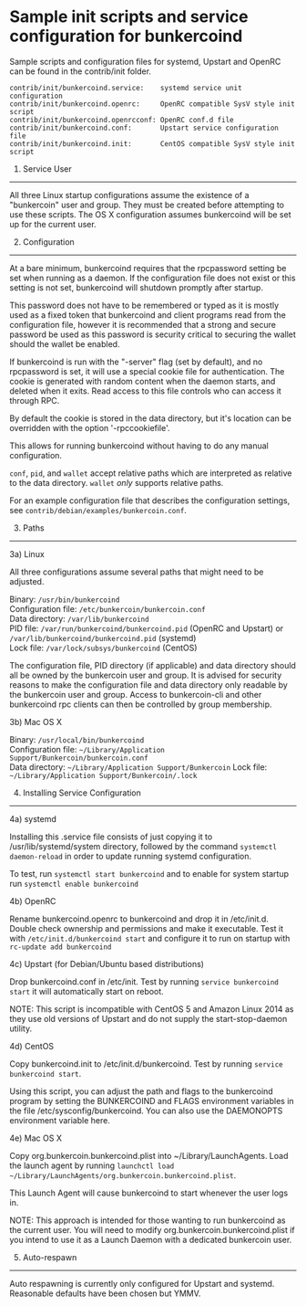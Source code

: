 Sample init scripts and service configuration for bunkercoind
==========================================================

Sample scripts and configuration files for systemd, Upstart and OpenRC
can be found in the contrib/init folder.

    contrib/init/bunkercoind.service:    systemd service unit configuration
    contrib/init/bunkercoind.openrc:     OpenRC compatible SysV style init script
    contrib/init/bunkercoind.openrcconf: OpenRC conf.d file
    contrib/init/bunkercoind.conf:       Upstart service configuration file
    contrib/init/bunkercoind.init:       CentOS compatible SysV style init script

1. Service User
---------------------------------

All three Linux startup configurations assume the existence of a "bunkercoin" user
and group.  They must be created before attempting to use these scripts.
The OS X configuration assumes bunkercoind will be set up for the current user.

2. Configuration
---------------------------------

At a bare minimum, bunkercoind requires that the rpcpassword setting be set
when running as a daemon.  If the configuration file does not exist or this
setting is not set, bunkercoind will shutdown promptly after startup.

This password does not have to be remembered or typed as it is mostly used
as a fixed token that bunkercoind and client programs read from the configuration
file, however it is recommended that a strong and secure password be used
as this password is security critical to securing the wallet should the
wallet be enabled.

If bunkercoind is run with the "-server" flag (set by default), and no rpcpassword is set,
it will use a special cookie file for authentication. The cookie is generated with random
content when the daemon starts, and deleted when it exits. Read access to this file
controls who can access it through RPC.

By default the cookie is stored in the data directory, but it's location can be overridden
with the option '-rpccookiefile'.

This allows for running bunkercoind without having to do any manual configuration.

`conf`, `pid`, and `wallet` accept relative paths which are interpreted as
relative to the data directory. `wallet` *only* supports relative paths.

For an example configuration file that describes the configuration settings,
see `contrib/debian/examples/bunkercoin.conf`.

3. Paths
---------------------------------

3a) Linux

All three configurations assume several paths that might need to be adjusted.

Binary:              `/usr/bin/bunkercoind`  
Configuration file:  `/etc/bunkercoin/bunkercoin.conf`  
Data directory:      `/var/lib/bunkercoind`  
PID file:            `/var/run/bunkercoind/bunkercoind.pid` (OpenRC and Upstart) or `/var/lib/bunkercoind/bunkercoind.pid` (systemd)  
Lock file:           `/var/lock/subsys/bunkercoind` (CentOS)  

The configuration file, PID directory (if applicable) and data directory
should all be owned by the bunkercoin user and group.  It is advised for security
reasons to make the configuration file and data directory only readable by the
bunkercoin user and group.  Access to bunkercoin-cli and other bunkercoind rpc clients
can then be controlled by group membership.

3b) Mac OS X

Binary:              `/usr/local/bin/bunkercoind`  
Configuration file:  `~/Library/Application Support/Bunkercoin/bunkercoin.conf`  
Data directory:      `~/Library/Application Support/Bunkercoin`
Lock file:           `~/Library/Application Support/Bunkercoin/.lock`

4. Installing Service Configuration
-----------------------------------

4a) systemd

Installing this .service file consists of just copying it to
/usr/lib/systemd/system directory, followed by the command
`systemctl daemon-reload` in order to update running systemd configuration.

To test, run `systemctl start bunkercoind` and to enable for system startup run
`systemctl enable bunkercoind`

4b) OpenRC

Rename bunkercoind.openrc to bunkercoind and drop it in /etc/init.d.  Double
check ownership and permissions and make it executable.  Test it with
`/etc/init.d/bunkercoind start` and configure it to run on startup with
`rc-update add bunkercoind`

4c) Upstart (for Debian/Ubuntu based distributions)

Drop bunkercoind.conf in /etc/init.  Test by running `service bunkercoind start`
it will automatically start on reboot.

NOTE: This script is incompatible with CentOS 5 and Amazon Linux 2014 as they
use old versions of Upstart and do not supply the start-stop-daemon utility.

4d) CentOS

Copy bunkercoind.init to /etc/init.d/bunkercoind. Test by running `service bunkercoind start`.

Using this script, you can adjust the path and flags to the bunkercoind program by
setting the BUNKERCOIND and FLAGS environment variables in the file
/etc/sysconfig/bunkercoind. You can also use the DAEMONOPTS environment variable here.

4e) Mac OS X

Copy org.bunkercoin.bunkercoind.plist into ~/Library/LaunchAgents. Load the launch agent by
running `launchctl load ~/Library/LaunchAgents/org.bunkercoin.bunkercoind.plist`.

This Launch Agent will cause bunkercoind to start whenever the user logs in.

NOTE: This approach is intended for those wanting to run bunkercoind as the current user.
You will need to modify org.bunkercoin.bunkercoind.plist if you intend to use it as a
Launch Daemon with a dedicated bunkercoin user.

5. Auto-respawn
-----------------------------------

Auto respawning is currently only configured for Upstart and systemd.
Reasonable defaults have been chosen but YMMV.
